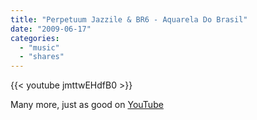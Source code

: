 ```yaml
---
title: "Perpetuum Jazzile & BR6 - Aquarela Do Brasil"
date: "2009-06-17"
categories:
  - "music"
  - "shares"
---
```


{{< youtube jmttwEHdfB0 >}}

Many more, just as good on [YouTube](http://www.youtube.com/results?search_type=&search_query=Perpetuum+Jazzile+choir+&aq=f)
